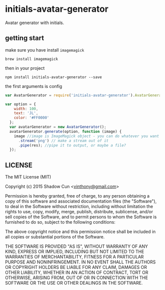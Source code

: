 # initials-avatar-generator
Avatar generator with initials.

## getting start
make sure you have install `imagemagick`

```
brew install imagemagick
```

then in your project

```
npm install initials-avatar-generator --save

```
the first arguments is config

```javascript
var AvatarGenerator = require('initials-avatar-generator').AvatarGenerator;

var option = {
    width: 100,
    text: 'JL',
    color: '#FF0000'
  };
  var avatarGenerator = new AvatarGenerator();
  avatarGenerator.generate(option, function (image) {
    image //image is ImageMagick object - you can do whatever you want with it!
      .stream('png') // make a stream out of it
      .pipe(res); //pipe it to output, or maybe a file?
  });
```
## LICENSE

The MIT License (MIT)

Copyright (c) 2015 Shadow Cun <[vinthony@gmail.com](vinthony@gmail.com)>

Permission is hereby granted, free of charge, to any person obtaining a copy
of this software and associated documentation files (the "Software"), to deal
in the Software without restriction, including without limitation the rights
to use, copy, modify, merge, publish, distribute, sublicense, and/or sell
copies of the Software, and to permit persons to whom the Software is
furnished to do so, subject to the following conditions:

The above copyright notice and this permission notice shall be included in all
copies or substantial portions of the Software.

THE SOFTWARE IS PROVIDED "AS IS", WITHOUT WARRANTY OF ANY KIND, EXPRESS OR
IMPLIED, INCLUDING BUT NOT LIMITED TO THE WARRANTIES OF MERCHANTABILITY,
FITNESS FOR A PARTICULAR PURPOSE AND NONINFRINGEMENT. IN NO EVENT SHALL THE
AUTHORS OR COPYRIGHT HOLDERS BE LIABLE FOR ANY CLAIM, DAMAGES OR OTHER
LIABILITY, WHETHER IN AN ACTION OF CONTRACT, TORT OR OTHERWISE, ARISING FROM,
OUT OF OR IN CONNECTION WITH THE SOFTWARE OR THE USE OR OTHER DEALINGS IN THE
SOFTWARE.

